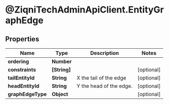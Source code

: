 # @ZiqniTechAdminApiClient.EntityGraphEdge

## Properties

Name | Type | Description | Notes
------------ | ------------- | ------------- | -------------
**ordering** | **Number** |  | 
**constraints** | **[String]** |  | [optional] 
**tailEntityId** | **String** | X the tail of the edge  | [optional] 
**headEntityId** | **String** | Y the head of the edge. | [optional] 
**graphEdgeType** | **Object** |  | [optional] 



